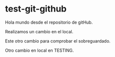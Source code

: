 # test-git-github

Hola mundo desde el repositorio de gitHub.

Realizamos un cambio en el local.

Este otro cambio para comprobar el sobreguardado.

Otro cambio en local en TESTING.